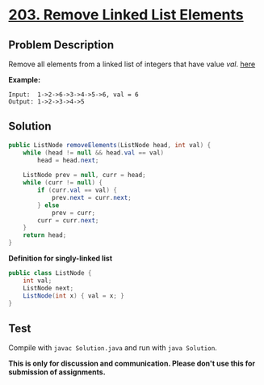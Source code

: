 # [203. Remove Linked List Elements][title]

## Problem Description

Remove all elements from a linked list of integers that have value _val_. [here][title]

**Example:**

```
Input:  1->2->6->3->4->5->6, val = 6
Output: 1->2->3->4->5
```

## Solution

```java
public ListNode removeElements(ListNode head, int val) {
    while (head != null && head.val == val)
        head = head.next;
    
    ListNode prev = null, curr = head;
    while (curr != null) {
        if (curr.val == val) {
            prev.next = curr.next;
        } else
            prev = curr;
        curr = curr.next;
    }
    return head;
}
```

**Definition for singly-linked list**

```java
public class ListNode {
    int val;
    ListNode next;
    ListNode(int x) { val = x; }
}
```

## Test

Compile with `javac Solution.java` and run with `java Solution`.


**This is only for discussion and communication. Please don't use this for submission of assignments.**

[title]: https://leetcode.com/problems/remove-linked-list-elements/